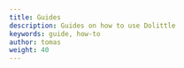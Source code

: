 ```yaml
---
title: Guides
description: Guides on how to use Dolittle
keywords: guide, how-to
author: tomas
weight: 40
---
```

